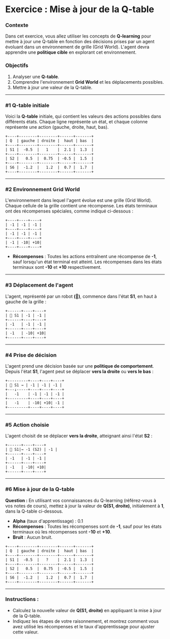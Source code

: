 # Exercice : Mise à jour de la Q-table

### Contexte
Dans cet exercice, vous allez utiliser les concepts de **Q-learning** pour mettre à jour une Q-table en fonction des décisions prises par un agent évoluant dans un environnement de grille (Grid World). L'agent devra apprendre une **politique cible** en explorant cet environnement.

### Objectifs
1. Analyser une **Q-table**.
2. Comprendre l'environnement **Grid World** et les déplacements possibles.
3. Mettre à jour une valeur de la Q-table.

---

### #1 Q-table initiale

Voici la **Q-table** initiale, qui contient les valeurs des actions possibles dans différents états. Chaque ligne représente un état, et chaque colonne représente une action (gauche, droite, haut, bas).

```
+----+--------+--------+------+-------+
| Q  | gauche | droite |  haut | bas  |
+----+--------+--------+------+-------+
| S1 |  -0.5  |   1    |  2.1 |  1.3  |
+----+--------+--------+------+-------+
| S2 |   0.5  |  0.75  | -0.5 |  1.5  |
+----+--------+--------+------+-------+
| S6 |  -1.2  |   1.2  |  0.7 |  1.7  |
+----+--------+--------+------+-------+
```

---

### #2 Environnement Grid World

L'environnement dans lequel l'agent évolue est une grille (Grid World). Chaque cellule de la grille contient une récompense. Les états terminaux ont des récompenses spéciales, comme indiqué ci-dessous :

```
+----+----+----+
| -1 | -1 | -1 |
+----+----+----+
| -1 | -1 | -1 |
+----+----+----+
| -1 | -10| +10|
+----+----+----+
```

- **Récompenses** : Toutes les actions entraînent une récompense de **-1**, sauf lorsqu'un état terminal est atteint. Les récompenses dans les états terminaux sont **-10** et **+10** respectivement.

---

### #3 Déplacement de l'agent

L'agent, représenté par un robot **(🤖)**, commence dans l'état **S1**, en haut à gauche de la grille :

```
+------+----+----+
| 🤖 S1 | -1 | -1 |
+------+----+----+
| -1   | -1 | -1 |
+------+----+----+
| -1   | -10| +10|
+------+----+----+
```

---

### #4 Prise de décision

L'agent prend une décision basée sur une **politique de comportement**. Depuis l'état **S1**, l'agent peut se déplacer **vers la droite** ou **vers le bas** :

```
+---------+----+----+----+
| 🤖 S1 → | -1 | -1 | -1 |
+---↓-----+----+----+----+
|   -1    | -1 | -1 | -1 |
+---------+----+----+----+
|   -1    | -10| +10| -1 |
+---------+----+----+----+
```

---

### #5 Action choisie

L'agent choisit de se déplacer **vers la droite**, atteignant ainsi l'état **S2** :

```
+------+----+----+
| 🤖 S1|→ -1 (S2) | -1 | 
+------+----+----+
| -1   | -1 | -1 | 
+------+----+----+
| -1   | -10| +10| 
+------+----+----+
```

---

### #6 Mise à jour de la Q-table

**Question :** En utilisant vos connaissances du Q-learning (référez-vous à vos notes de cours), mettez à jour la valeur de **Q(S1, droite)**, initialement à **1**, dans la Q-table ci-dessous.

- **Alpha** (taux d'apprentissage) : 0.1
- **Récompenses** : Toutes les récompenses sont de **-1**, sauf pour les états terminaux où les récompenses sont **-10** et **+10**.
- **Bruit** : Aucun bruit.

```
+----+--------+--------+------+-------+
| Q  | gauche | droite |  haut | bas  |
+----+--------+--------+------+-------+
| S1 |  -0.5  |   ?    |  2.1 |  1.3  |
+----+--------+--------+------+-------+
| S2 |   0.5  |  0.75  | -0.5 |  1.5  |
+----+--------+--------+------+-------+
| S6 |  -1.2  |   1.2  |  0.7 |  1.7  |
+----+--------+--------+------+-------+
```

---

### Instructions :
- Calculez la nouvelle valeur de **Q(S1, droite)** en appliquant la mise à jour de la Q-table.
- Indiquez les étapes de votre raisonnement, et montrez comment vous avez utilisé les récompenses et le taux d'apprentissage pour ajuster cette valeur.
